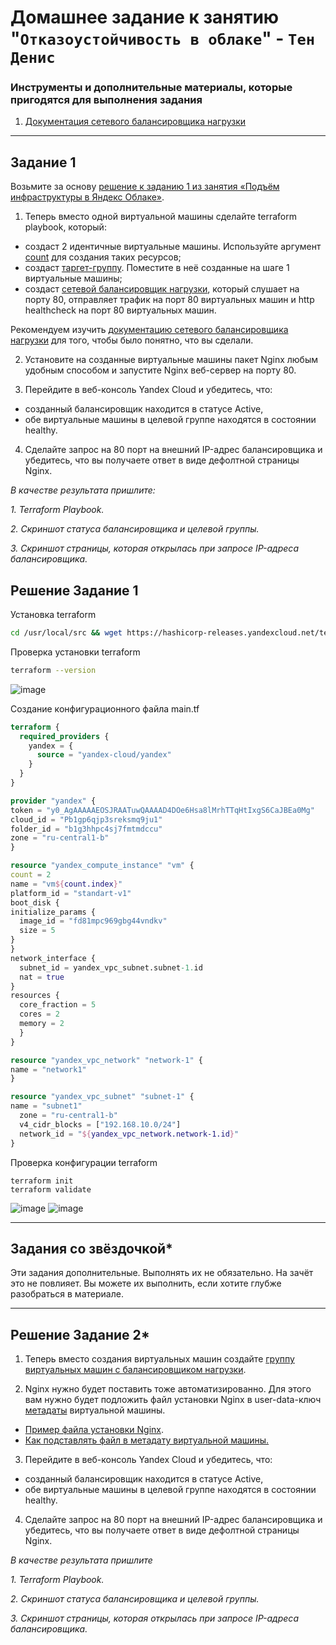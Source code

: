 # Домашнее задание к занятию "`Отказоустойчивость в облаке`" - `Тен Денис`

### Инструменты и дополнительные материалы, которые пригодятся для выполнения задания

1. [Документация сетевого балансировщика нагрузки](https://cloud.yandex.ru/docs/network-load-balancer/quickstart)

 ---

## Задание 1 

Возьмите за основу [решение к заданию 1 из занятия «Подъём инфраструктуры в Яндекс Облаке»](https://github.com/netology-code/sdvps-homeworks/blob/main/7-03.md#задание-1).

1. Теперь вместо одной виртуальной машины сделайте terraform playbook, который:

- создаст 2 идентичные виртуальные машины. Используйте аргумент [count](https://www.terraform.io/docs/language/meta-arguments/count.html) для создания таких ресурсов;
- создаст [таргет-группу](https://registry.terraform.io/providers/yandex-cloud/yandex/latest/docs/resources/lb_target_group). Поместите в неё созданные на шаге 1 виртуальные машины;
- создаст [сетевой балансировщик нагрузки](https://registry.terraform.io/providers/yandex-cloud/yandex/latest/docs/resources/lb_network_load_balancer), который слушает на порту 80, отправляет трафик на порт 80 виртуальных машин и http healthcheck на порт 80 виртуальных машин.

Рекомендуем изучить [документацию сетевого балансировщика нагрузки](https://cloud.yandex.ru/docs/network-load-balancer/quickstart) для того, чтобы было понятно, что вы сделали.

2. Установите на созданные виртуальные машины пакет Nginx любым удобным способом и запустите Nginx веб-сервер на порту 80.

3. Перейдите в веб-консоль Yandex Cloud и убедитесь, что: 

- созданный балансировщик находится в статусе Active,
- обе виртуальные машины в целевой группе находятся в состоянии healthy.

4. Сделайте запрос на 80 порт на внешний IP-адрес балансировщика и убедитесь, что вы получаете ответ в виде дефолтной страницы Nginx.

*В качестве результата пришлите:*

*1. Terraform Playbook.*

*2. Скриншот статуса балансировщика и целевой группы.*

*3. Скриншот страницы, которая открылась при запросе IP-адреса балансировщика.*

## Решение Задание 1 

Установка terraform

```bash
cd /usr/local/src && wget https://hashicorp-releases.yandexcloud.net/terraform/1.8.0/terraform_1.8.0_linux_amd64.zip  && unzip terraform_1.8.0_linux_amd64.zip && cp terraform /usr/local/bin/
```
Проверка установки terraform

```bash
terraform --version
```
![image](https://github.com/killakazzak/10-4-fault-tolerance-cloud-hw/assets/32342205/1cd3b044-d82f-4100-9889-2d50e5630bbf)


Создание конфигурационного файла main.tf
```tf
terraform {
  required_providers {
    yandex = {
      source = "yandex-cloud/yandex"
    }
  }
}

provider "yandex" {
token = "y0_AgAAAAAEOSJRAATuwQAAAAD4DOe6Hsa8lMrhTTqHtIxgS6CaJBEa0Mg"
cloud_id = "Pb1gp6qjp3sreksmq9ju1"
folder_id = "b1g3hhpc4sj7fmtmdccu"
zone = "ru-central1-b"
}

resource "yandex_compute_instance" "vm" {
count = 2
name = "vm${count.index}"
platform_id = "standart-v1"
boot_disk {
initialize_params {
  image_id = "fd81mpc969gbg44vndkv"
  size = 5
}
}
network_interface {
  subnet_id = yandex_vpc_subnet.subnet-1.id
  nat = true
}
resources {
  core_fraction = 5
  cores = 2
  memory = 2
  }
}

resource "yandex_vpc_network" "network-1" {
name = "network1"
}

resource "yandex_vpc_subnet" "subnet-1" {
name = "subnet1"
  zone = "ru-central1-b"
  v4_cidr_blocks = ["192.168.10.0/24"]
  network_id = "${yandex_vpc_network.network-1.id}"
}

```
Проверка конфигурации terraform

```
terraform init
terraform validate
```

![image](https://github.com/killakazzak/10-4-fault-tolerance-cloud-hw/assets/32342205/c89aaff0-1365-4242-982b-0d5e00b4bd35)
![image](https://github.com/killakazzak/10-4-fault-tolerance-cloud-hw/assets/32342205/a570c7a1-5040-44ee-86a0-6d4ac21fe4e1)



---

## Задания со звёздочкой*
Эти задания дополнительные. Выполнять их не обязательно. На зачёт это не повлияет. Вы можете их выполнить, если хотите глубже разобраться в материале.

---

## Решение Задание 2*

1. Теперь вместо создания виртуальных машин создайте [группу виртуальных машин с балансировщиком нагрузки](https://cloud.yandex.ru/docs/compute/operations/instance-groups/create-with-balancer).

2. Nginx нужно будет поставить тоже автоматизированно. Для этого вам нужно будет подложить файл установки Nginx в user-data-ключ [метадаты](https://cloud.yandex.ru/docs/compute/concepts/vm-metadata) виртуальной машины.

- [Пример файла установки Nginx](https://github.com/nar3k/yc-public-tasks/blob/master/terraform/metadata.yaml).
- [Как подставлять файл в метадату виртуальной машины.](https://github.com/nar3k/yc-public-tasks/blob/a6c50a5e1d82f27e6d7f3897972adb872299f14a/terraform/main.tf#L38)

3. Перейдите в веб-консоль Yandex Cloud и убедитесь, что: 

- созданный балансировщик находится в статусе Active,
- обе виртуальные машины в целевой группе находятся в состоянии healthy.

4. Сделайте запрос на 80 порт на внешний IP-адрес балансировщика и убедитесь, что вы получаете ответ в виде дефолтной страницы Nginx.

*В качестве результата пришлите*

*1. Terraform Playbook.*

*2. Скриншот статуса балансировщика и целевой группы.*

*3. Скриншот страницы, которая открылась при запросе IP-адреса балансировщика.*
